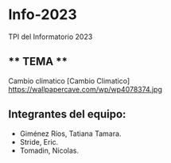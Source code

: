 # Info-2023
TPI del Informatorio 2023

## ** TEMA **
Cambio climatico
[Cambio Climatico] <https://wallpapercave.com/wp/wp4078374.jpg>

## Integrantes del equipo:
- Giménez Ríos, Tatiana Tamara.
- Stride, Eric.
- Tomadin, Nicolas.
